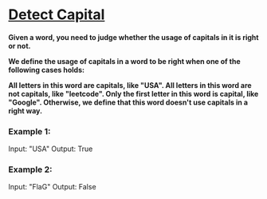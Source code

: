 # [Detect Capital](https://leetcode.com/explore/challenge/card/august-leetcoding-challenge/549/week-1-august-1st-august-7th/3409/)

<h4>
Given a word, you need to judge whether the usage of capitals in it is right or not.

We define the usage of capitals in a word to be right when one of the following cases holds:

All letters in this word are capitals, like "USA".
All letters in this word are not capitals, like "leetcode".
Only the first letter in this word is capital, like "Google".
Otherwise, we define that this word doesn't use capitals in a right way.
 </h4>
 
 ### Example 1:

Input: "USA"
Output: True
 

### Example 2:

Input: "FlaG"
Output: False
